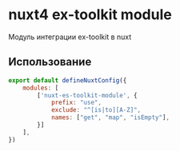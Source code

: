 # nuxt4 ex-toolkit module
Модуль интеграции ex-toolkit в nuxt

## Использование
``` js
export default defineNuxtConfig({
    modules: [
        ['nuxt-es-toolkit-module', {
            prefix: "use",
            exclude: "^[is|to][A-Z]",
            names: ["get", "map", "isEmpty"],
        }]
    ],
})
```
